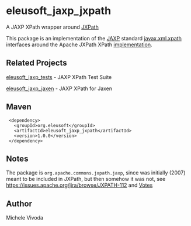 eleusoft_jaxp_jxpath
====================

A JAXP XPath wrapper around [JXPath](http://commons.apache.org/proper/commons-jxpath/)


This package is an implementation of the [JAXP](http://en.wikipedia.org/wiki/Java_API_for_XML_Processing) standard [javax.xml.xpath](http://docs.oracle.com/javase/7/docs/api/javax/xml/xpath/package-summary.html) interfaces around the Apache JXPath XPath [implementation](http://commons.apache.org/proper/commons-jxpath/apidocs/index.html).

Related Projects
----------------

[eleusoft_jaxp_tests](https://github.com/eleumik/eleusoft_jaxp_tests) - JAXP XPath Test Suite

[eleusoft_jaxp_jaxen](https://github.com/eleumik/eleusoft_jaxp_jaxen) - JAXP XPath for Jaxen

Maven
-----

     <dependency>
       <groupId>org.eleusoft</groupId>
       <artifactId>eleusoft_jaxp_jxpath</artifactId>
       <version>1.0.0</version>
     </dependency>

Notes
-----

The package is `org.apache.commons.jxpath.jaxp`, since was initially (2007) meant to be included in JXPath, but then somehow it was not, see https://issues.apache.org/jira/browse/JXPATH-112 and [Votes](http://commons.markmail.org/message/am43vs6xtph6r5im?q=list:org.apache.commons.dev&page=1#query:list%3Aorg.apache.commons.dev+page:1+mid:am43vs6xtph6r5im+state:results)
	
Author
------

Michele Vivoda
